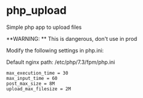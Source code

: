 # php_upload
Simple php app to upload files

**WARNING: ** This is dangerous, don't use in prod  

Modify the following settings in php.ini:

Default nginx path: /etc/php/7.3/fpm/php.ini

```
max_execution_time = 30
max_input_time = 60
post_max_size = 8M
upload_max_filesize = 2M
```
